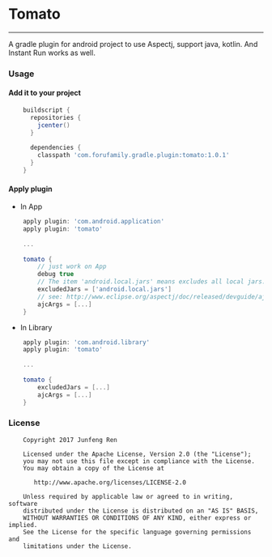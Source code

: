 # Tomato
-------
A gradle plugin for android project to use Aspectj, support java, kotlin. And Instant Run works as well.


### Usage

#### Add it to your project

``` groovy
	buildscript {
	  repositories {
	    jcenter()
	  }
	
	  dependencies {
	    classpath 'com.forufamily.gradle.plugin:tomato:1.0.1'
	  }
	}
```

#### Apply plugin
  
- In App
``` groovy
	apply plugin: 'com.android.application'
	apply plugin: 'tomato'
	
	...
	
	tomato {
		// just work on App
		debug true
		// The item 'android.local.jars' means excludes all local jars. Cause all the local JarInput name startWith it.
		excludedJars = ['android.local.jars']
		// see: http://www.eclipse.org/aspectj/doc/released/devguide/ajc-ref.html
		ajcArgs = [...]
	}
```

  - In Library
``` groovy
	apply plugin: 'com.android.library'
	apply plugin: 'tomato'
	
	...
	
	tomato {
		excludedJars = [...]
		ajcArgs = [...]
	}
```

### License

```
	Copyright 2017 Junfeng Ren

	Licensed under the Apache License, Version 2.0 (the "License");
	you may not use this file except in compliance with the License.
	You may obtain a copy of the License at

	   http://www.apache.org/licenses/LICENSE-2.0

	Unless required by applicable law or agreed to in writing, software
	distributed under the License is distributed on an "AS IS" BASIS,
	WITHOUT WARRANTIES OR CONDITIONS OF ANY KIND, either express or implied.
	See the License for the specific language governing permissions and
	limitations under the License.
```
